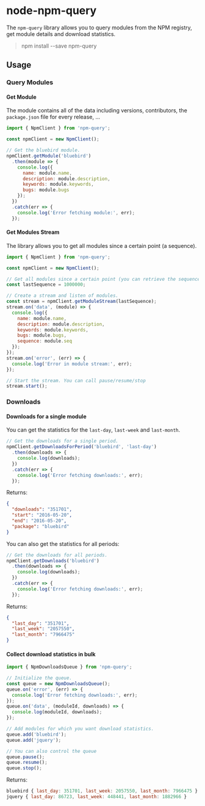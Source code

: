 # node-npm-query

The `npm-query` library allows you to query modules from the NPM registry, get module details and download statistics.

> npm install --save npm-query

## Usage

### Query Modules

#### Get Module

The module contains all of the data including versions, contributors, the `package.json` file for every release, ...

```js
import { NpmClient } from 'npm-query';

const npmClient = new NpmClient();

// Get the bluebird module.
npmClient.getModule('bluebird')
  .then(module => {
    console.log({
      name: module.name,
      description: module.description,
      keywords: module.keywords,
      bugs: module.bugs
    });
  })
  .catch(err => {
    console.log('Error fetching module:', err);
  });
```

#### Get Modules Stream

The library allows you to get all modules since a certain point (a sequence).

```js
import { NpmClient } from 'npm-query';

const npmClient = new NpmClient();

// Get all modules since a certain point (you can retrieve the sequence from the modules).
const lastSequence = 1000000;

// Create a stream and listen of modules.
const stream = npmClient.getModuleStream(lastSequence);
stream.on('data', (module) => {
  console.log({
    name: module.name,
    description: module.description,
    keywords: module.keywords,
    bugs: module.bugs,
    sequence: module.seq
  });
});
stream.on('error', (err) => {
  console.log('Error in module stream:', err);
});

// Start the stream. You can call pause/resume/stop
stream.start();
```

### Downloads

#### Downloads for a single module

You can get the statistics for the `last-day`, `last-week` and `last-month`.

```js
// Get the downloads for a single period.
npmClient.getDownloadsForPeriod('bluebird', 'last-day')
  .then(downloads => {
    console.log(downloads);
  })
  .catch(err => {
    console.log('Error fetching downloads:', err);
  });
```

Returns:

```json
{
  "downloads": "351701",
  "start": "2016-05-20",
  "end": "2016-05-20",
  "package": "bluebird"
}
```

You can also get the statistics for all periods:

```js
// Get the downloads for all periods.
npmClient.getDownloads('bluebird')
  .then(downloads => {
    console.log(downloads);
  })
  .catch(err => {
    console.log('Error fetching downloads:', err);
  });
```

Returns:

```json
{
  "last_day": "351701",
  "last_week": "2057550",
  "last_month": "7966475"
}
```

#### Collect download statistics in bulk

```js
import { NpmDownloadsQueue } from 'npm-query';

// Initialize the queue.
const queue = new NpmDownloadsQueue();
queue.on('error', (err) => {
  console.log('Error fetching downloads:', err);
});
queue.on('data', (moduleId, downloads) => {
  console.log(moduleId, downloads);
});

// Add modules for which you want download statistics.
queue.add('bluebird');
queue.add('jquery');

// You can also control the queue
queue.pause();
queue.resume();
queue.stop();
```

Returns:

```js
bluebird { last_day: 351701, last_week: 2057550, last_month: 7966475 }
jquery { last_day: 86723, last_week: 448441, last_month: 1882966 }
```

